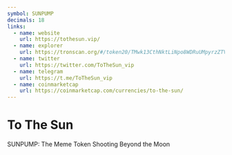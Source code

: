 ```yaml
---
symbol: SUNPUMP
decimals: 18
links:
  - name: website
    url: https://tothesun.vip/
  - name: explorer
    url: https://tronscan.org/#/token20/TMwk13CthNktLiNpo8WDRuUMpyrzZTVZYH
  - name: twitter
    url: https://twitter.com/ToTheSun_vip
  - name: telegram
    url: https://t.me/ToTheSun_vip
  - name: coinmarketcap
    url: https://coinmarketcap.com/currencies/to-the-sun/
---
```


# To The Sun

SUNPUMP: The Meme Token Shooting Beyond the Moon
